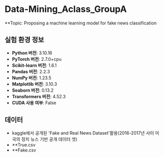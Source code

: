 # Data-Mining_Aclass_GroupA
 **Topic: Proposing a machine learning model for fake news classification

## 실험 환경 정보
- **Python 버전**: 3.10.16
- **PyTorch 버전**: 2.7.0+cpu
- **Scikit-learn 버전**: 1.6.1
- **Pandas 버전**: 2.2.3
- **NumPy 버전**: 1.23.5
- **Matplotlib 버전**: 3.10.3
- **Seaborn 버전**: 0.13.2
- **Transformers 버전**: 4.52.3
- **CUDA 사용 여부**: False

## 데이터
- kaggle에서 공개된 'Fake and Real News Dataset'활용(2016-2017년 사이 미국의 정치 뉴스 기반 공개 데이터 셋)
- **True.csv
- **Fake.csv
